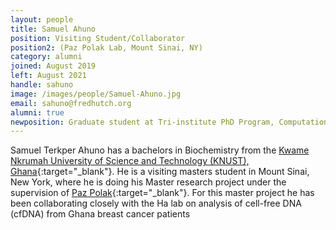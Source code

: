 ```yaml
---
layout: people
title: Samuel Ahuno
position: Visiting Student/Collaborator
position2: (Paz Polak Lab, Mount Sinai, NY)
category: alumni
joined: August 2019
left: August 2021
handle: sahuno
image: /images/people/Samuel-Ahuno.jpg
email: sahuno@fredhutch.org
alumni: true
newposition: Graduate student at Tri-institute PhD Program, Computational Biology & Medicine
---
```


Samuel  Terkper Ahuno has a bachelors in Biochemistry from the [Kwame Nkrumah University of Science and Technology (KNUST), Ghana](https://web.knust.edu.gh/){:target="_blank"}. He is a visiting masters student in Mount Sinai, New York, where he is doing his Master research project under the supervision of [Paz Polak](https://www.mountsinai.org/profiles/paz-polak){:target="_blank"}. For this master project he has been collaborating closely with the Ha lab on analysis of cell-free DNA (cfDNA) from Ghana breast cancer patients
